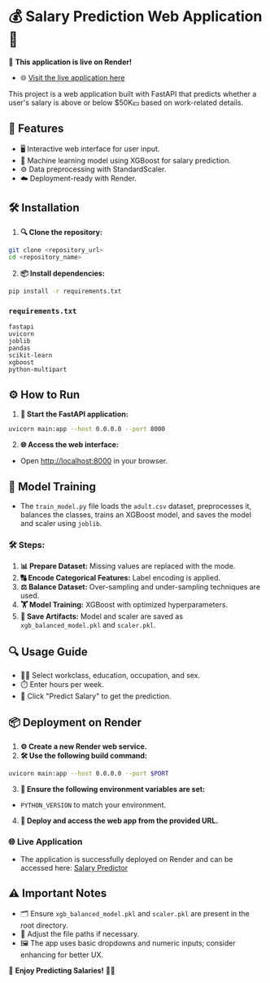 # 💰 Salary Prediction Web Application 🌟

🚀 **This application is live on Render!**
- 🌐 [Visit the live application here](https://adultproject.onrender.com)

This project is a web application built with FastAPI that predicts whether a user's salary is above or below $50K💵 based on work-related details.

## 🚀 Features
- 🖥️ Interactive web interface for user input.
- 🤖 Machine learning model using XGBoost for salary prediction.
- ⚙️ Data preprocessing with StandardScaler.
- ☁️ Deployment-ready with Render.

## 🛠️ Installation

1. **🔍 Clone the repository:**
```bash
git clone <repository_url>
cd <repository_name>
```

2. **📦 Install dependencies:**
```bash
pip install -r requirements.txt
```

### `requirements.txt`
```
fastapi
uvicorn
joblib
pandas
scikit-learn
xgboost
python-multipart
```

## ⚙️ How to Run

1. **🚀 Start the FastAPI application:**
```bash
uvicorn main:app --host 0.0.0.0 --port 8000
```

2. **🌐 Access the web interface:**
- Open [http://localhost:8000](http://localhost:8000) in your browser.

## 🧠 Model Training

- The `train_model.py` file loads the `adult.csv` dataset, preprocesses it, balances the classes, trains an XGBoost model, and saves the model and scaler using `joblib`.

### 🛠️ Steps:
1. **📊 Prepare Dataset:** Missing values are replaced with the mode.
2. **🔠 Encode Categorical Features:** Label encoding is applied.
3. **⚖️ Balance Dataset:** Over-sampling and under-sampling techniques are used.
4. **🏋️ Model Training:** XGBoost with optimized hyperparameters.
5. **💾 Save Artifacts:** Model and scaler are saved as `xgb_balanced_model.pkl` and `scaler.pkl`.

## 🔍 Usage Guide
- 🧑‍💼 Select workclass, education, occupation, and sex.
- ⏱️ Enter hours per week.
- 🎯 Click "Predict Salary" to get the prediction.

## 📦 Deployment on Render

1. **⚙️ Create a new Render web service.**
2. **🛠️ Use the following build command:**
```bash
uvicorn main:app --host 0.0.0.0 --port $PORT
```
3. **🔧 Ensure the following environment variables are set:**
- `PYTHON_VERSION` to match your environment.

4. **🚀 Deploy and access the web app from the provided URL.**

### 🌐 Live Application
- The application is successfully deployed on Render and can be accessed here: [Salary Predictor](https://adultproject.onrender.com)

## ⚠️ Important Notes
- 🗂️ Ensure `xgb_balanced_model.pkl` and `scaler.pkl` are present in the root directory.
- 📁 Adjust the file paths if necessary.
- 🖼️ The app uses basic dropdowns and numeric inputs; consider enhancing for better UX.

🎯 **Enjoy Predicting Salaries!** 💼💵
